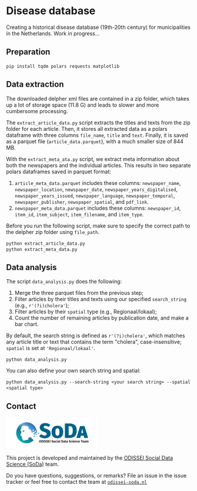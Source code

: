 # Disease database 

Creating a historical disease database (19th-20th century) for municipalities in the Netherlands. Work in progress...

## Preparation

```
pip install tqdm polars requests matplotlib
```

## Data extraction
The downloaded delpher xml files are contained in a zip folder, which takes up a lot of storage space (11.8 G) 
and leads to slower and more cumbersome processing. 

The `extract_article_data.py` script extracts the titles and texts from the zip folder for each article.
Then, it stores all extracted data as a polars dataframe with three columns `file_name`, `title` and `text`.
Finally, it is saved as a parquet file (`article_data.parquet`), with a much smaller size of 844 MB. 

With the `extract_meta_ata.py` script, we extract meta information about both the newspapers and the individual articles.
This results in two separate polars dataframes saved in parquet format:

1) `article_meta_data.parquet` includes these columns: `newspaper_name`, `newspaper_location`,
   `newspaper_date`, `newspaper_years_digitalised`, `newspaper_years_issued`, `newspaper_language`, `newspaper_temporal`,
   `newspaper_publisher`, `newspaper_spatial`, and `pdf_link`.
2) `newspaper_meta_data.parquet` includes these columns: `newspaper_id`, `item_id`, `item_subject`, `item_filename`, and `item_type`.

Before you run the following script, make sure to specify the correct path to the delpher zip folder using `file_path`.

```
python extract_article_data.py
python extract_meta_data.py
```

## Data analysis
The script `data_analysis.py` does the following:

1. Merge the three parquet files from the previous step;
2. Filter articles by their titles and texts using our specified `search_string` (e.g., `r'(?i)cholera'`);
3. Filter articles by their `spatial` type (e.g., Regionaal/lokaal);
4. Count the number of remaining articles by publication date, and make a bar chart. 

By default, the search string is defined as `r'(?i)cholera'`, which matches any article title or text that contains the term "cholera", case-insensitive;
`spatial` is set at `'Regionaal/lokaal'`.

```
python data_analysis.py
```

You can also define your own search string and spatial:
```
python data_analysis.py --search-string <your search string> --spatial <spatial type>
```


## Contact

<img src="./img/soda_logo.png" alt="SoDa logo" width="250px"/>

This project is developed and maintained by the [ODISSEI Social Data
Science (SoDa)](https://odissei-soda.nl) team.

Do you have questions, suggestions, or remarks? File an issue in the
issue tracker or feel free to contact the team at [`odissei-soda.nl`](https://odissei-soda.nl)

